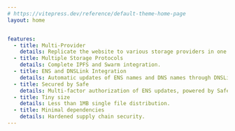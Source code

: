 ```yaml
---
# https://vitepress.dev/reference/default-theme-home-page
layout: home


features:
  - title: Multi-Provider
    details: Replicate the website to various storage providers in one command.
  - title: Multiple Storage Protocols
    details: Complete IPFS and Swarm integration.
  - title: ENS and DNSLink Integration
    details: Automatic updates of ENS names and DNS names through DNSLink.
  - title: Secured by Safe
    details: Multi-factor authorization of ENS updates, powered by Safe.
  - title: Tiny size
    details: Less than 1MB single file distribution.
  - title: Minimal dependencies
    details: Hardened supply chain security.
---
```


